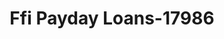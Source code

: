 ---
f_zip-code: 92591
f_state-code: CA
title: Ffi Payday Loans-17986
f_phone: 951-296-6116
f_city-only: Temecula
f_address: 41125 Winchester Rd Ste B3b Temecula
f_location-unique-id: '17986'
slug: ffi-payday-loans-17986
updated-on: '2024-05-30T13:46:58.046Z'
created-on: '2024-05-30T13:36:59.803Z'
published-on: '2024-05-30T13:54:32.469Z'
f_city-state: cms/city/temecula-ca.md
f_company: cms/company/ffi-payday-loans.md
f_state: cms/state/california.md
layout: '[payday-loan].html'
tags: payday-loan
---
